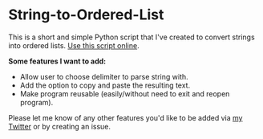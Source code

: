 # String-to-Ordered-List

This is a short and simple Python script that I've created to convert strings into ordered lists. [Use this script online](https://repl.it/@Lathryx/String-to-Ordered-List). 

**Some features I want to add:** 
- Allow user to choose delimiter to parse string with. 
- Add the option to copy and paste the resulting text. 
- Make program reusable (easily/without need to exit and reopen program). 

Please let me know of any other features you'd like to be added via [my Twitter](https://twitter.com/CaydenWalsh3) or by creating an issue. 
